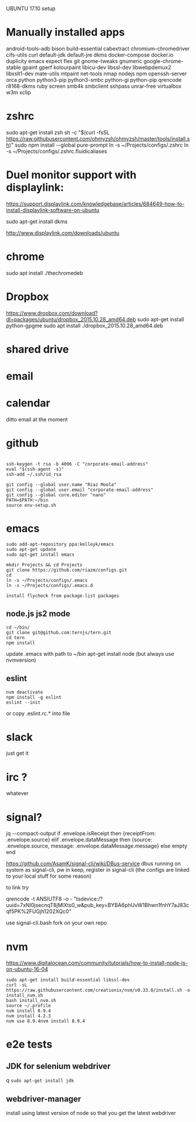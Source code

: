 UBUNTU 17.10 setup

# Manually installed apps
android-tools-adb bison build-essential cabextract chromium-chromedriver cifs-utils curl default-jdk default-jre dkms docker-compose docker.io duplicity emacs expect flex git gnome-tweaks gnumeric google-chrome-stable gpaint gperf kolourpaint libicu-dev libssl-dev libwebpdemux2 libxslt1-dev mate-utils mtpaint net-tools nmap nodejs npm openssh-server orca python python3-pip python3-smbc python-gi python-pip qrencode r8168-dkms ruby screen smb4k smbclient sshpass unrar-free virtualbox w3m xclip


# zshrc
sudo apt-get install zsh
sh -c "$(curl -fsSL https://raw.githubusercontent.com/ohmyzsh/ohmyzsh/master/tools/install.sh)"
sudo npm install --global pure-prompt
ln -s ~/Projects/configs/.zshrc
ln -s ~/Projects/configs/.zshrc.fluidicaliases

# Duel monitor support with displaylink:

https://support.displaylink.com/knowledgebase/articles/684649-how-to-install-displaylink-software-on-ubuntu

sudo apt-get install dkms

http://www.displaylink.com/downloads/ubuntu

# chrome

sudo apt install ./thechromedeb

# Dropbox

https://www.dropbox.com/download?dl=packages/ubuntu/dropbox_2015.10.28_amd64.deb
sudo apt-get install python-gpgme
sudo apt install ./dropbox_2015.10.28_amd64.deb

# shared drive

# email


# calendar

ditto email at the moment

# github
```sudo apt-get install git

ssh-keygen -t rsa -b 4096 -C "corporate-email-address"
eval "$(ssh-agent -s)"
ssh-add ~/.ssh/id_rsa

git config --global user.name "Riaz Moola"
git config --global user.email "corporate-email-address"
git config --global core.editor "nano"
PATH=$PATH:~/bin
source env-setup.sh
```
# emacs
```
sudo add-apt-repository ppa:kelleyk/emacs
sudo apt-get update
sudo apt-get install emacs

mkdir Projects && cd Projects
git clone https://github.com/riazm/configs.git
cd
ln -s ~/Projects/configs/.emacs
ln -s ~/Projects/configs/.emacs.d

install flycheck from package-list packages

```
## node.js js2 mode
```
cd ~/bin/
git clone git@github.com:ternjs/tern.git
cd tern
npm install
```
update .emacs with path to ~/bin
apt-get install node (but always use nvmversion)

## eslint
```
nvm deactivate
npm install -g eslint
eslint --init
```
or copy .eslint.rc.* into file

# slack

just get it 

# irc ?

whatever

# signal?

jq --compact-output if .envelope.isReceipt then {receiptFrom: .envelope.source} elif .envelope.dataMessage then {source: .envelope.source, message: .envelope.dataMessage.message} else empty end

https://github.com/AsamK/signal-cli/wiki/DBus-service
dbus running on system as signal-cli, pw in keep, register in signal-cli (the configs are linked to your local stuff for some reason)

to link try
 
qrencode -t ANSIUTF8 -o - "tsdevice:/?uuid=7xNI0jsecnqT8jMlXts0_w&pub_key=BYBA6phUvW1Bhwn1fnhY7aJ83cqf5PK%2FUGjh1202XQc0"

use signal-cli.bash fork on your own repo


# nvm 

https://www.digitalocean.com/community/tutorials/how-to-install-node-js-on-ubuntu-16-04

```
sudo apt-get install build-essential libssl-dev
curl -sL https://raw.githubusercontent.com/creationix/nvm/v0.33.8/install.sh -o install_nvm.sh
bash install_nvm.sh
source ~/.profile
nvm install 8.9.4
nvm install 4.2.3
nvm use 8.9.4nvm install 8.9.4
```

# e2e tests
## JDK for selenium webdriver
q
```sudo apt-get install jdk```

## webdriver-manager
install using latest version of node so that you get the latest webdriver

    
